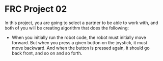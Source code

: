 # FRC Project 02 #
In this project, you are going to select a partner to be able to work with, and both of you will be creating algorithm that does the following:
* When you initially run the robot code, the robot must initially move forward. But when you press a given button on the joystick, it must move backward. And when the button is pressed again, it should go back front, and so on and so forth.
